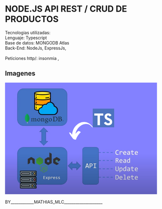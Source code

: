# NODE.JS API REST / CRUD DE PRODUCTOS


Tecnologias utilizadas:
<br>
Lenguaje: Typescript
<br>
Base de datos: MONGODB Atlas
<br>
Back-End: NodeJs, ExpressJs,
<br>
<br>
Peticiones http/: insonmia ,
<br>


## Imagenes



![home](./img/crud-tipescript.png)

BY____________MATHIAS_MLC____________________